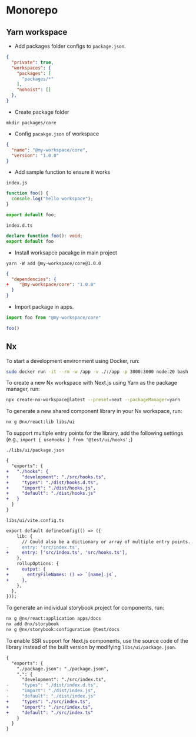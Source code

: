 # Monorepo

## Yarn workspace

- Add packages folder configs to `package.json`.

```json
{
  "private": true,
  "workspaces": {
    "packages": [
      "packages/*"
    ],
    "nohoist": []
  },
}
```

- Create package folder

```
mkdir packages/core
```

- Config `pacakge.json` of workspace

```json
{
  "name": "@my-workspace/core",
  "version": "1.0.0"
}
```

- Add sample function to ensure it works

`index.js`
```javascript
function foo() {
  console.log("hello workspace");
}

export default foo;
```

`index.d.ts`
```typescript
declare function foo(): void;
export default foo
```

- Install worksapce pacakge in main project

```
yarn -W add @my-workspace/core@1.0.0
```

```json
{
  "dependencies": {
+    "@my-workspace/core": "1.0.0"
  }
}
```

- Import package in apps.

```javascript
import foo from "@my-workspace/core"

foo()
```

## Nx

To start a development environment using Docker, run:

```sh
sudo docker run -it --rm -w /app -v ./:/app -p 3000:3000 node:20 bash
```

To create a new Nx workspace with Next.js using Yarn as the package manager, run:

```sh
npx create-nx-workspace@latest --preset=next --packageManager=yarn
```

To generate a new shared component library in your Nx workspace, run:

```sh
nx g @nx/react:lib libs/ui
```

To support multiple entry points for the library, add the following settings (e.g., `import { useHooks } from '@test/ui/hooks';`)

`./libs/ui/package.json`
```diff
{
  "exports": {
+   "./hooks": {
+     "development": "./src/hooks.ts",
+     "types": "./dist/hooks.d.ts",
+     "import": "./dist/hooks.js",
+     "default": "./dist/hooks.js"
+   }
  }
}
```

`libs/ui/vite.config.ts`
```diff
export default defineConfig(() => ({
    lib: {
      // Could also be a dictionary or array of multiple entry points.
-     entry: 'src/index.ts',
+     entry: ['src/index.ts', 'src/hooks.ts'],
    },
    rollupOptions: {
+     output: {
+       entryFileNames: () => `[name].js`,
+     },
    },
  },
}));

```

To generate an individual storybook project for components, run:

```sh
nx g @nx/react:application apps/docs
nx add @nx/storybook
nx g @nx/storybook:configuration @test/docs
```

To enable SSR support for Next.js components, use the source code of the library instead of the built version by modifying `libs/ui/package.json`.

```diff
{
  "exports": {
    "./package.json": "./package.json",
    ".": {
      "development": "./src/index.ts",
-     "types": "./dist/index.d.ts",
-     "import": "./dist/index.js",
-     "default": "./dist/index.js"
+     "types": "./src/index.ts",
+     "import": "./src/index.ts",
+     "default": "./src/index.ts"
    }
  }
}

```
